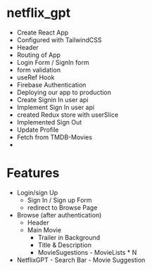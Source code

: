 # netflix_gpt

- Create React App
- Configured with TailwindCSS
- Header
- Routing of App
- Login Form / SignIn form
- form validation
- useRef Hook
- Firebase Authentication
- Deploying our app to production
- Create Signin In user api
- Implement Sign In user api
- created Redux store with userSlice
- Implemented Sign Out
- Update Profile
- Fetch from TMDB-Movies
- 

# Features

- Login/sign Up
    - Sign In / Sign up Form
    - redirect to Browse Page
- Browse (after authentication)
  - Header
  - Main Movie
       - Trailer in Background
       - Title & Description
       - MovieSugestions
             - MovieLists * N
- NetflixGPT
      - Search Bar
      - Movie Suggestion                 